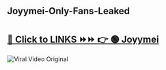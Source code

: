 
 ## Joyymei-Only-Fans-Leaked

# <h2><a href="https://clipsfans.com/Joyymei&ref=git">🔗 Click to LINKS ⏩⏩ 👉 🟢 Joyymei </a></h2>

<a href="https://clipsfans.com/Joyymei&ref=git" rel="nofollow" data-target="animated-image.originalLink"><img src="https://i.ibb.co.com/xMMVF88/686577567.gif" alt="Viral Video Original" style="max-width: 100%; display: inline-block;" data-target="animated-image.originalImage"></a>
